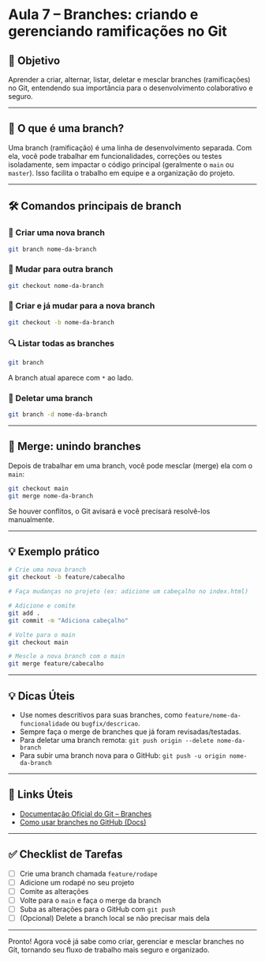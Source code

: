 # Aula 7 – Branches: criando e gerenciando ramificações no Git

## 🎯 Objetivo
Aprender a criar, alternar, listar, deletar e mesclar branches (ramificações) no Git, entendendo sua importância para o desenvolvimento colaborativo e seguro.

---

## 🌿 O que é uma branch?
Uma branch (ramificação) é uma linha de desenvolvimento separada. Com ela, você pode trabalhar em funcionalidades, correções ou testes isoladamente, sem impactar o código principal (geralmente o `main` ou `master`). Isso facilita o trabalho em equipe e a organização do projeto.

---

## 🛠️ Comandos principais de branch

### 📌 Criar uma nova branch
```bash
git branch nome-da-branch
```

### 🔄 Mudar para outra branch
```bash
git checkout nome-da-branch
```

### 🚀 Criar e já mudar para a nova branch
```bash
git checkout -b nome-da-branch
```

### 🔍 Listar todas as branches
```bash
git branch
```
A branch atual aparece com `*` ao lado.

### 🧹 Deletar uma branch
```bash
git branch -d nome-da-branch
```

---

## 🤝 Merge: unindo branches
Depois de trabalhar em uma branch, você pode mesclar (merge) ela com o `main`:
```bash
git checkout main
git merge nome-da-branch
```
Se houver conflitos, o Git avisará e você precisará resolvê-los manualmente.

---

## 💡 Exemplo prático
```bash
# Crie uma nova branch
git checkout -b feature/cabecalho

# Faça mudanças no projeto (ex: adicione um cabeçalho no index.html)

# Adicione e comite
git add .
git commit -m "Adiciona cabeçalho"

# Volte para o main
git checkout main

# Mescle a nova branch com o main
git merge feature/cabecalho
```

---

## 💡 Dicas Úteis
- Use nomes descritivos para suas branches, como `feature/nome-da-funcionalidade` ou `bugfix/descricao`.
- Sempre faça o merge de branches que já foram revisadas/testadas.
- Para deletar uma branch remota: `git push origin --delete nome-da-branch`
- Para subir uma branch nova para o GitHub: `git push -u origin nome-da-branch`

---

## 🔗 Links Úteis
- [Documentação Oficial do Git – Branches](https://git-scm.com/book/pt-br/v2/Ramifica%C3%A7%C3%A3o-Branching-no-Git)
- [Como usar branches no GitHub (Docs)](https://docs.github.com/pt/github/collaborating-with-issues-and-pull-requests/about-branches)

---

## ✅ Checklist de Tarefas
- [ ] Crie uma branch chamada `feature/rodape`
- [ ] Adicione um rodapé no seu projeto
- [ ] Comite as alterações
- [ ] Volte para o `main` e faça o merge da branch
- [ ] Suba as alterações para o GitHub com `git push`
- [ ] (Opcional) Delete a branch local se não precisar mais dela

---

Pronto! Agora você já sabe como criar, gerenciar e mesclar branches no Git, tornando seu fluxo de trabalho mais seguro e organizado.

